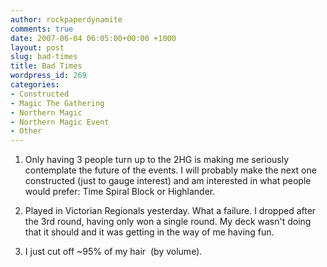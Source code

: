 ```yaml
---
author: rockpaperdynamite
comments: true
date: 2007-06-04 06:05:00+00:00 +1000
layout: post
slug: bad-times
title: Bad Times
wordpress_id: 269
categories:
- Constructed
- Magic The Gathering
- Northern Magic
- Northern Magic Event
- Other
---
```


1) Only having 3 people turn up to the 2HG is making me seriously contemplate the future of the events. I will probably make the next one constructed (just to gauge interest) and am interested in what people would prefer: Time Spiral Block or Highlander.

2) Played in Victorian Regionals yesterday. What a failure. I dropped after the 3rd round, having only won a single round. My deck wasn't doing that it should and it was getting in the way of me having fun.

3) I just cut off ~95% of my hair  (by volume).
